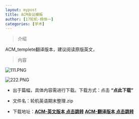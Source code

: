 ```yaml
---
layout: mypost
title: ACM会议模板
author: [17轮机-杨恒一]
categories: [学术]
---
```

> 介绍

ACM_templete翻译版本，建议阅读原版英文，

>内容

![111.PNG](https://i.loli.net/2020/05/30/gapASjJ3lUP4w1H.png)

![222.PNG](https://i.loli.net/2020/05/30/N8EqILKeHnj9D2y.png)

- 出于篇幅，具体内容需进行下载。下载方式：点击  **“点此下载”**

- 文件名：轮机英语期末整理.zip

- 下载地址：**[ACM-英文版本 点击跳转](https://zhuifengyi.coding.net/p/MESC_doc/d/MESC_doc/git/tree/master/ACM_english.docx)**  **[ACM-翻译版本 点击跳转](https://zhuifengyi.coding.net/p/MESC_doc/d/MESC_doc/git/tree/master/ACM_trans.docx)**



